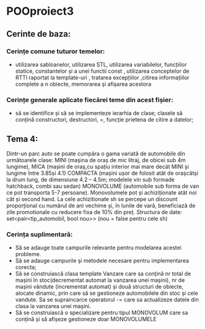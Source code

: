 # POOproiect3
## Cerinte de baza:
### Cerințe comune tuturor temelor:
- utilizarea sabloanelor, utilizarea STL, utilizarea variabilelor, funcțiilor statice, constantelor și a unei functii const
, utilizarea conceptelor de RTTI raportat la template-uri , tratarea excepțiilor ,citirea informațiilor complete a n obiecte, 
memorarea și afișarea acestora
### Cerințe generale aplicate fiecărei teme din acest fișier:
- să se identifice și să se implementeze ierarhia de clase; clasele să conțină constructori, destructori, =,
funcție prietena de citire a datelor;

## Tema 4:
Dintr-un parc auto se poate cumpăra o gama variată de automobile din următoarele clase: 
MINI (mașina de oraș de mic litraj, de obicei sub 4m lungime), 
MICA (mașini de oraș,cu spațiu interior mai mare decât MINI și lungime între 3.85și 4.1) 
COMPACTA (mașini ușor de folosit atât de orașcâtși la drum lung, de dimensiune 4.2 – 4.5m; 
modelele vin sub formade hatchback, combi sau sedan) 
MONOVOLUME (automobile sub forma de van ce pot transporta 5-7 persoane). 
Monovolumele pot și achiziționate atât noi cât și second hand. La cele achizitionate sh se percepe un discount proporțional cu numărul 
de ani vechime și, în lunile de vară, beneficiază de zile promotionale cu reducere fixa de 10% din preț. 
Structura de date: ​set<pair<tip_automobil, bool nou>> (nou = false pentru cele sh) 
### Cerința suplimentară: 
- Să se adauge toate campurile relevante pentru modelarea acestei probleme.
- Să se adauge campurile și metodele necesare pentru implementarea corecta; 
- Să se ​construiască clasa template ​Vanzare care sa conțină nr total de mașini în stoc(decrementat automat la vanzarea unei mașini), 
nr de mașini vândute (incrementat automat) și două structuri de obiecte, alocate dinamic, prin care să se gestioneze automobilele 
din stoc și cele vandute. Sa se supraincarce operatorul -= care sa actualizeze datele din clasa la vanzarea unei mașini. 
- Să se construiască o specializare pentru tipul ​MONOVOLUM care sa conțină și să afișeze gestioneze doar MONOVOLUMELE
